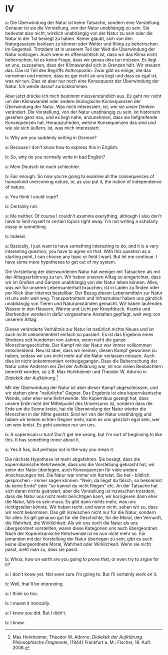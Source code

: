# IV

a: Die Überwindung der Natur ist keine Tatsache, sondern eine Vorstellung. Genauer ist sie die Vorstellung, von der Natur unabhängig zu sein. Sie bedeutet also nicht, wirklich unabhängig von der Natur zu sein oder die Natur in der Tat besiegt zu haben. Keiner glaubt, sich von den Naturgesetzen loslösen zu können oder Wetter und Klima zu beherrschen. Im Gegenteil. Trotzdem ist in unserem Teil der Welt die Überwindung der Natur vollzogen. Auch wenn es offensichtlich ist, dass wir das Klima nicht beherrschen, ist es keine Frage, dass wir genau dies tun müssen. Es liegt an uns, zuzusehen, dass der Klimawandel sich in Grenzen hält. Wir steuern das. Das ist Teil des Begriffs *Anthropozän*. Zwar gibt es einige, die das verneinen und meinen, dass es gar nicht an uns liegt und dass es egal ist, was wir tun. Dies ist aber nur noch eine Konsequenz der Überwindung der Natur. Ich werde darauf zurückkommen.

Aber jetzt drücke ich mich bestimmt missverständlich aus. Es geht mir nicht um den Klimawandel oder andere ökologische Konsequenzen der Überwindung der Natur. Was mich interessiert, ist, wie sie unser Denken verändert. Die Vorstellung, von der Natur unabhängig zu sein, ist historisch gesehen ganz neu, und es liegt nahe, anzunehmen, dass sie tiefgreifende Konsequenzen hat. Herauszufinden, welche Konsequenzen das sind und wie sie sich äußern, ist, was mich interessiert.

b: Why are you suddenly writing in German?

a: Because I don't know how to express this in English.

b: So, why do you normally write in bad English?

a: Mein Deutsch ist noch schlechter.

b: Fair enough. So now you're going to examine all the consequences of humankind overcoming nature, or, as you put it, the notion of independence of nature.

a: You think I could cope?

b: Certainly not.

a: Me neither. Of course I couldn't examine everything, although I also don't have to limit myself to certain topics right away. I'm not writing a scholarly essay or something.

b: Indeed.

a: Basically, I just want to have something interesting to do, and it is a very interesting question, you have to agree on that. With this question as a starting point, I can choose any topic or field I want. But let me continue. I have some more hypotheses to get out of my system.

Die Vorstellung der überwundenen Natur hat weniger mit Tatsachen als mit der Alltagserfahrung zu tun. Wir haben unseren Alltag so eingerichtet, dass wir im Großen und Ganzen unabhängig von der Natur leben können. Alles, was wir für unseren Lebensunterhalt brauchen, ist in Läden zu finden oder per Klick über Internet bestellbar. Der Bezug diesen Lebensmitteln zur Natur ist uns sehr weit weg. Transportmitteln und Infrastruktur haben uns gänzlich unabhängig von Tieren und Naturumständen gemacht. Wir haben laufendes Wasser in den Häusern, Wärme und Licht per Knopfdruck. Kranke und Sterbenden werden in dafür vorgesehene Anstalten gepflegt, weit weg von unserem Alltag. 

Dieses veränderte Verhältnis zur Natur ist natürlich nichts Neues und ist auch nicht unkommentiert einfach so passiert. Es ist das Ergebnis eines Strebens seit hunderten von Jahren, wenn nicht die ganze Menschengeschichte. Der Kampf mit der Natur war immer vollkommen entscheidend. Neu ist aber, dass wir meinen, diesen Kampf gewonnen zu haben, sodass wir uns nicht mehr auf die Natur verlassen müssen. Auch dies ist nicht unkommentiert vorbeigegangen. Dass die Beherrschung der Natur unter Anderem ein Ziel der Aufklärung war, ist von vielen Beobachtern bemerkt worden, so z.B. Max Horkheimer und Theodor W. Adorno in *Dialektik der Aufklärung*.[^1]

Mit der Überwindung der Natur ist aber dieser Kampf abgeschlossen, und wir stehen ohne "natürliche" Gegner. Das Ergebnis ist eine kopernikanische Wende, oder eher eine Kehrtwende. Wo Kopernikus gezeigt hat, dass unsere Erde nicht der Mittelpunkt des Universums ist, sondern dass die Erde um die Sonne kreist, hat die Überwindung der Natur wieder die Menschen in der Mitte gesetzt. Sind wir von der Natur unabhängig und haben wir keinen echten Gegner mehr, kann es uns gänzlich egal sein, wer um wen kreist. Es geht sowieso nur um uns.

b: A copernican u-turn! Don't get me wrong, but I'm sort of beginning to like this. It has something ironic about it.

a: Yes it has, but perhaps not in the way you mean it.

Die nächste Hypothese ist mehr abgefahren. Sie besagt, dass die kopernikanische Kehrtwende, dass uns die Vorstellung gebracht hat, wir seien der Natur überlegen, auch Konsequenzen für viele andere Anschauungen hat. Die Natur war immer ein Korrelat. Sie hat - bildlich gesprochen - immer sagen können: "Nein, da liegst du falsch, so bekommst du keine Ernte" oder "so kannst du nicht fliegen" etc. An der Tatsache hat sich daran nichts geändert, aber die Vorstellung ist inzwischen trotzdem, dass die Natur uns nicht mehr berichtigen kann, wir korrigieren dann eher die Natur, falls es sein muss. Es gibt dann nichts mehr, was uns richtigstellen könnte. Wir haben recht, und wenn nicht, sehen wir zu, dass wir recht bekommen. Das gilt inzwischen nicht nur für die Natur, sondern für alles. Es gilt genauso gut für die Geschichte, für die Moral, den Vernunft, die Wahrheit, die Wirklichkeit. Als wir uns noch die Natur als uns übergeordnet vorstellten, waren diese Kategorien uns auch übergeordnet. Nach der Kopernikanische Kehrtwende ist es nun nicht mehr so. Für jemanden mit der Vorstellung der Natur überlegen zu sein, gibt es auch keine übergeordnete Moral, Wahrheit oder Wirklichkeit. Wenn sie nicht passt, sieht man zu, dass sie passt.

b: Whoa, how on earth are you going to prove that, or even try to argue for it? 

a: I don't know yet. Not even sure I'm going to. But I'll certainly work on it.

b: Well, that'll be interesting.

a: I think so too.

b: I meant it ironically.

a: I know you did. But I didn't.

b: I know.

[^1]: Max Horkheimer, Theodor W. Adorno, *Dialektik der Aufklärung. Philosophische Fragmente*, (1944) Frankfurt a. M.: Fischer, 16. Aufl. 2006.